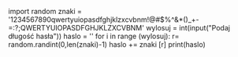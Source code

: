 import random
znaki = '1234567890qwertyuiopasdfghjklzxcvbnm!@#$%^&*()_+-=:?;QWERTYUIOPASDFGHJKLZXCVBNM'
wylosuj = int(input("Podaj długość hasła"))
haslo = ''
for i in range (wylosuj):
 r= random.randint(0,len(znaki)-1)
 haslo += znaki [r]
print(haslo)
